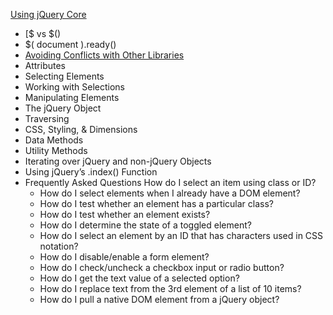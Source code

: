 ﻿[Using jQuery Core](http://learn.jquery.com/using-jquery-core/)

* [$ vs $()
* $( document ).ready()
* [Avoiding Conflicts with Other Libraries](http://learn.jquery.com/using-jquery-core/avoid-conflicts-other-libraries/)
* Attributes
* Selecting Elements
* Working with Selections
* Manipulating Elements
* The jQuery Object
* Traversing
* CSS, Styling, & Dimensions
* Data Methods
* Utility Methods
* Iterating over jQuery and non-jQuery Objects
* Using jQuery’s .index() Function
* Frequently Asked Questions How do I select an item using class or ID?
    * How do I select elements when I already have a DOM element?
    * How do I test whether an element has a particular class?
    * How do I test whether an element exists?
    * How do I determine the state of a toggled element?
    * How do I select an element by an ID that has characters used in CSS notation?
    * How do I disable/enable a form element?
    * How do I check/uncheck a checkbox input or radio button?
    * How do I get the text value of a selected option?
    * How do I replace text from the 3rd element of a list of 10 items?
    * How do I pull a native DOM element from a jQuery object?

